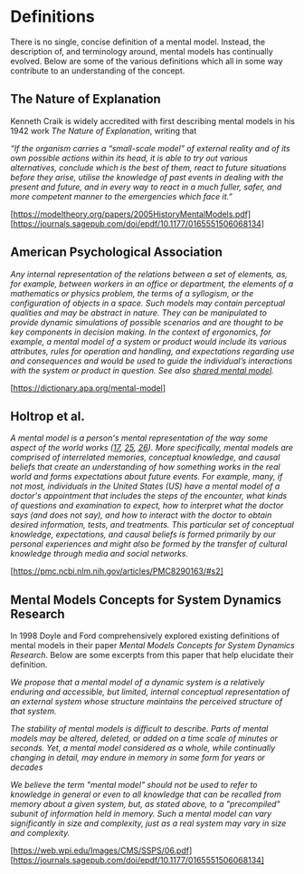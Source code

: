 
# Definitions
There is no single, concise definition of a mental model. Instead, the description of, and terminology around, mental models has continually evolved. Below are some of the various definitions which all in some way contribute to an understanding of the concept. 

## The Nature of Explanation
Kenneth Craik is widely accredited with first describing mental models in his 1942 work *The Nature of Explanation*, writing that

*“If the organism carries a “small-scale model” of external reality and of its own possible actions within its head, it is able to try out various alternatives, conclude which is the best of them, react to future situations before they arise, utilise the knowledge of past events in dealing with the present and future, and in every way to react in a much fuller, safer, and more competent manner to the emergencies which face it.”*

[https://modeltheory.org/papers/2005HistoryMentalModels.pdf]
[https://journals.sagepub.com/doi/epdf/10.1177/0165551506068134]

## American Psychological Association 
*Any internal representation of the relations between a set of elements, as, for example, between workers in an office or department, the elements of a mathematics or physics problem, the terms of a syllogism, or the configuration of objects in a space. Such models may contain perceptual qualities and may be abstract in nature. They can be manipulated to provide dynamic simulations of possible scenarios and are thought to be key components in decision making. In the context of ergonomics, for example, a mental model of a system or product would include its various attributes, rules for operation and handling, and expectations regarding use and consequences and would be used to guide the individual’s interactions with the system or product in question. See also [shared mental model](https://dictionary.apa.org/shared-mental-model).*

[https://dictionary.apa.org/mental-model]

## Holtrop et al.
*A mental model is a person's mental representation of the way some aspect of the world works ([17](https://pmc.ncbi.nlm.nih.gov/articles/PMC8290163/#B17), [25](https://pmc.ncbi.nlm.nih.gov/articles/PMC8290163/#B25), [26](https://pmc.ncbi.nlm.nih.gov/articles/PMC8290163/#B26)). More specifically, mental models are comprised of interrelated memories, conceptual knowledge, and causal beliefs that create an understanding of how something works in the real world and forms expectations about future events. For example, many, if not most, individuals in the United States (US) have a mental model of a doctor's appointment that includes the steps of the encounter, what kinds of questions and examination to expect, how to interpret what the doctor says (and does not say), and how to interact with the doctor to obtain desired information, tests, and treatments. This particular set of conceptual knowledge, expectations, and causal beliefs is formed primarily by our personal experiences and might also be formed by the transfer of cultural knowledge through media and social networks.*

[https://pmc.ncbi.nlm.nih.gov/articles/PMC8290163/#s2]

## Mental Models Concepts for System Dynamics Research
In 1998 Doyle and Ford comprehensively explored existing definitions of mental models in their paper *Mental Models Concepts for System Dynamics Research*. Below are some excerpts from this paper that help elucidate their definition.

*We propose that a mental model of a dynamic system is a relatively enduring and
accessible, but limited, internal conceptual representation of an external system whose
structure maintains the perceived structure of that system.*

*The stability of mental models is difficult to describe. Parts of mental models
may be altered, deleted, or added on a time scale of minutes or seconds. Yet, a mental
model considered as a whole, while continually changing in detail, may endure in
memory in some form for years or decades*

*We believe the term "mental model" should not be used to refer to knowledge in
general or even to all knowledge that can be recalled from memory about a given system,
but, as stated above, to a "precompiled" subunit of information held in memory. Such a
mental model can vary significantly in size and complexity, just as a real system may
vary in size and complexity.*

[https://web.wpi.edu/Images/CMS/SSPS/06.pdf]
[https://journals.sagepub.com/doi/epdf/10.1177/0165551506068134]